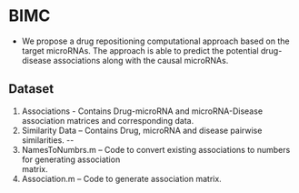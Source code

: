 # BIMC 
-  We propose a drug repositioning computational approach based on the target microRNAs. The approach is able to predict the potential drug-disease associations along with the causal microRNAs.

Dataset
--
1. Associations - Contains Drug-microRNA and microRNA-Disease association matrices and corresponding data.
2.  Similarity Data –  Contains Drug, microRNA and disease pairwise similarities.
--
1. NamesToNumbrs.m  – Code to convert existing associations to numbers for generating association  
    matrix.
2. Association.m  –  Code to generate association matrix.
